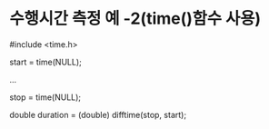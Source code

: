 # 수행시간 측정 예 -2(time()함수 사용)

#include <time.h>

start = time(NULL);

...

stop = time(NULL);

double duration = (double) difftime(stop, start);